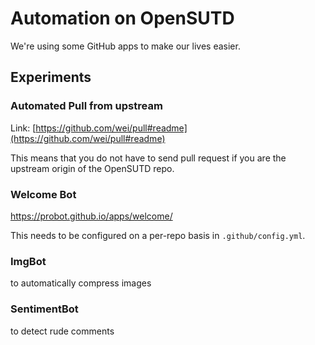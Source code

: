 
# Automation on OpenSUTD

We're using some GitHub apps to make our lives easier. 

## Experiments

### Automated Pull from upstream
  
Link: [https://github.com/wei/pull#readme](https://github.com/wei/pull#readme)

This means that you do not have to send pull request if you are the upstream origin of the OpenSUTD repo.
  
### Welcome Bot

https://probot.github.io/apps/welcome/

This needs to be configured on a per-repo basis in `.github/config.yml`.


### ImgBot

to automatically compress images


### SentimentBot

to detect rude comments


